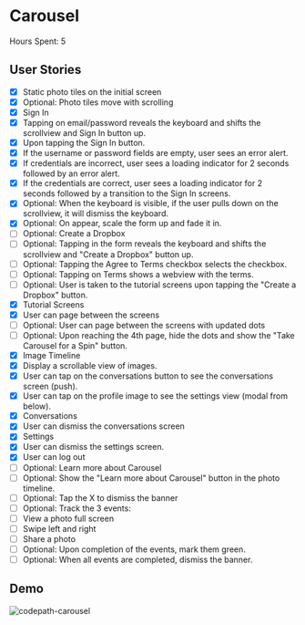 # Carousel
Hours Spent: 5

## User Stories

- [x] Static photo tiles on the initial screen
 - [x] Optional: Photo tiles move with scrolling
- [x] Sign In
 - [x] Tapping on email/password reveals the keyboard and shifts the scrollview and Sign In button up.
 - [x] Upon tapping the Sign In button.
  - [x] If the username or password fields are empty, user sees an error alert.
  - [x] If credentials are incorrect, user sees a loading indicator for 2 seconds followed by an error alert.
  - [x] If the credentials are correct, user sees a loading indicator for 2 seconds followed by a transition to the Sign In screens.
 - [x] Optional: When the keyboard is visible, if the user pulls down on the scrollview, it will dismiss the keyboard.
 - [x] Optional: On appear, scale the form up and fade it in.
- [ ] Optional: Create a Dropbox
 - [ ] Optional: Tapping in the form reveals the keyboard and shifts the scrollview and "Create a Dropbox" button up.
 - [ ] Optional: Tapping the Agree to Terms checkbox selects the checkbox.
 - [ ] Optional: Tapping on Terms shows a webview with the terms.
 - [ ] Optional: User is taken to the tutorial screens upon tapping the "Create a Dropbox" button.
- [x] Tutorial Screens
 - [x] User can page between the screens
 - [ ] Optional: User can page between the screens with updated dots
 - [ ] Optional: Upon reaching the 4th page, hide the dots and show the "Take Carousel for a Spin" button.
- [x] Image Timeline
 - [x] Display a scrollable view of images.
 - [x] User can tap on the conversations button to see the conversations screen (push).
 - [x] User can tap on the profile image to see the settings view (modal from below).
- [x] Conversations
 - [x] User can dismiss the conversations screen
- [x] Settings
 - [x] User can dismiss the settings screen.
 - [x] User can log out
- [ ] Optional: Learn more about Carousel
 - [ ] Optional: Show the "Learn more about Carousel" button in the photo timeline.
 - [ ] Optional: Tap the X to dismiss the banner
 - [ ] Optional: Track the 3 events:
  - [ ] View a photo full screen
  - [ ] Swipe left and right
  - [ ] Share a photo
 - [ ] Optional: Upon completion of the events, mark them green.
 - [ ] Optional: When all events are completed, dismiss the banner.
 
## Demo
![codepath-carousel](https://cloud.githubusercontent.com/assets/1366208/13038437/b0905738-d347-11e5-943c-1e4e9fa89054.gif)

